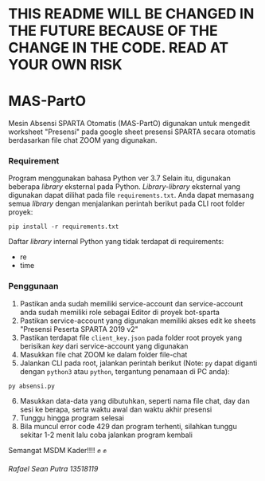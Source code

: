 <h1> THIS README WILL BE CHANGED IN THE FUTURE BECAUSE OF THE CHANGE IN THE CODE. READ AT YOUR OWN RISK </h1>

# MAS-PartO

Mesin Absensi SPARTA Otomatis (MAS-PartO) digunakan untuk mengedit worksheet "Presensi" pada google sheet presensi SPARTA secara otomatis berdasarkan file chat ZOOM yang digunakan.

<h3>Requirement</h3>

Program menggunakan bahasa Python ver 3.7
Selain itu, digunakan beberapa <i>library</i> eksternal pada Python. <i>Library-library</i> eksternal yang digunakan dapat dilihat pada file `requirements.txt`. Anda dapat memasang semua <i>library</i> dengan menjalankan perintah berikut pada CLI root folder proyek:
```
pip install -r requirements.txt
```

Daftar <i>library</i> internal Python yang tidak terdapat di requirements:
- re
- time

<h3>Penggunaan</h3>

1. Pastikan anda sudah memiliki service-account dan service-account anda sudah memiliki role sebagai Editor di proyek bot-sparta
2. Pastikan service-account yang digunakan memiliki akses edit ke sheets "Presensi Peserta SPARTA 2019 v2"
3. Pastikan terdapat file `client_key.json` pada folder root proyek yang berisikan <i>key</i> dari service-account yang digunakan
4. Masukkan file chat ZOOM ke dalam folder file-chat
5. Jalankan CLI pada root, jalankan perintah berikut (Note: `py` dapat diganti dengan `python3` atau `python`, tergantung penamaan di PC anda):
```
py absensi.py
```
6. Masukkan data-data yang dibutuhkan, seperti nama file chat, day dan sesi ke berapa, serta waktu awal dan waktu akhir presensi
7. Tunggu hingga program selesai
7. Bila muncul error code 429 dan program terhenti, silahkan tunggu sekitar 1-2 menit lalu coba jalankan program kembali

Semangat MSDM Kader!!!! :fist: :fist:

<h6>Rafael Sean Putra 13518119</h6>
